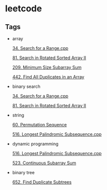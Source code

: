 # leetcode

## Tags
- array

  [34. Search for a Range.cpp](https://github.com/squidszyd/leetcode/blob/master/34.%20Search%20for%20a%20Range.cpp)
    
  [81. Search in Rotated Sorted Array II](https://github.com/squidszyd/leetcode/blob/master/81.%20Search%20in%20Rotated%20Sorted%20Array%20II.cpp)

  [209. Minimum Size Subarray Sum](https://github.com/squidszyd/leetcode/blob/master/209.%20Minimum%20Size%20Subarray%20Sum.cpp)
  
  [442. Find All Duplicates in an Array](https://github.com/squidszyd/leetcode/blob/master/442.%20Find%20All%20Duplicates%20in%20an%20Array.cpp)
  
- binary search

  [34. Search for a Range.cpp](https://github.com/squidszyd/leetcode/blob/master/34.%20Search%20for%20a%20Range.cpp)
  
  [81. Search in Rotated Sorted Array II](https://github.com/squidszyd/leetcode/blob/master/81.%20Search%20in%20Rotated%20Sorted%20Array%20II.cpp)
  
- string

  [60. Permutation Sequence](https://github.com/squidszyd/leetcode/blob/master/60.%20Permutation%20Sequence.cpp)
  
  [516. Longest Palindromic Subsequence.cpp](https://github.com/squidszyd/leetcode/blob/master/516.%20Longest%20Palindromic%20Subsequence.cpp)
  
- dynamic programming

  [516. Longest Palindromic Subsequence.cpp](https://github.com/squidszyd/leetcode/blob/master/516.%20Longest%20Palindromic%20Subsequence.cpp)

  [523. Continuous Subarray Sum](https://github.com/squidszyd/leetcode/blob/master/523.%20Continuous%20Subarray%20Sum.cpp)

- binary tree

  [652. Find Duplicate Subtrees](https://github.com/squidszyd/leetcode/blob/master/652.%20Find%20Duplicate%20Subtrees.cpp)
